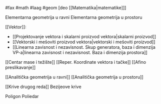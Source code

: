 #fax #math #laag #geom [deo [[Matematika|matematike]]]
$\:$

Elementarna geometrija u ravni
Elementarna geometrija u prostoru

[[Vektor]]:
- [[Projektovanje vektora i skalarni proizvod vektora|skalarni proizvod]]
- [[Vektorski i mešoviti proizvod vektora|vektorski i mešoviti proizvod]]
- [[Linearna zavisnost i nezavisnost. Skup generatora, baza i dimenzija VP-a|linearna zavisnost i nezavisnost. Baza i dimenzija prostora]]

[[Centar mase i težište]]
[[Reper. Koordinate vektora i tačke]]
[[Afino preslikavanje]]

[[Analitička geometrija u ravni]]
[[Analitička geometrija u prostoru]]

[[Krive drugog reda]]
Bezijeove krive

Poligon
Poliedar